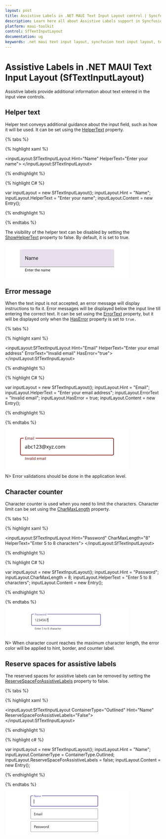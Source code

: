 ```yaml
---
layout: post
title: Assistive Labels in .NET MAUI Text Input Layout control | Syncfusion
description: Learn here all about Assistive Labels support in Syncfusion .NET MAUI Text Input Layout (SfTextInputLayout) control and more.
platform: maui-toolkit
control: SfTextInputLayout
documentation: ug
keywords: .net maui text input layout, syncfusion text input layout, text input layout maui, .net maui error label, .net maui hint label.
---
```


# Assistive Labels in .NET MAUI Text Input Layout (SfTextInputLayout)

Assistive labels provide additional information about text entered in the input view controls.

## Helper text

Helper text conveys additional guidance about the input field, such as how it will be used. It can be set using the [HelperText](https://help.syncfusion.com/cr/maui/Syncfusion.Maui.Core.SfTextInputLayout.html#Syncfusion_Maui_Core_SfTextInputLayout_HelperText) property.

{% tabs %} 

{% highlight xaml %} 

<inputLayout:SfTextInputLayout Hint="Name"
                               HelperText="Enter your name">
    <Entry />
</inputLayout:SfTextInputLayout>   

{% endhighlight %}

{% highlight C# %} 

var inputLayout = new SfTextInputLayout();
inputLayout.Hint = "Name";
inputLayout.HelperText = "Enter your name";
inputLayout.Content = new Entry(); 

{% endhighlight %}

{% endtabs %}

The visibility of the helper text can be disabled by setting the [ShowHelperText](https://help.syncfusion.com/cr/maui/Syncfusion.Maui.Core.SfTextInputLayout.html#Syncfusion_Maui_Core_SfTextInputLayout_ShowHelperText) property to false. By default, it is set to true.

![maui-textinputlayout-helpertext label](images/AssistiveLabels/Maui-TextInputLayout-HelperText.jpg)

## Error message

When the text input is not accepted, an error message will display instructions to fix it. Error messages will be displayed below the input line till entering the correct text. It can be set using the [ErrorText](https://help.syncfusion.com/cr/maui/Syncfusion.Maui.Core.SfTextInputLayout.html#Syncfusion_Maui_Core_SfTextInputLayout_ErrorText) property, but it will be displayed only when the [HasError](https://help.syncfusion.com/cr/maui/Syncfusion.Maui.Core.SfTextInputLayout.html#Syncfusion_Maui_Core_SfTextInputLayout_HasError) property is set to `true.`

{% tabs %} 

{% highlight xaml %} 

<inputLayout:SfTextInputLayout Hint="Email" 
                               HelperText="Enter your email address"
                               ErrorText="Invalid email"
                               HasError="true">
    <Entry />
</inputLayout:SfTextInputLayout>  
 

{% endhighlight %}

{% highlight C# %} 

var inputLayout = new SfTextInputLayout();
inputLayout.Hint = "Email";
inputLayout.HelperText = "Enter your email address";
inputLayout.ErrorText = "Invalid email";
inputLayout.HasError = true; 
inputLayout.Content = new Entry(); 

{% endhighlight %}

{% endtabs %}

![maui-textinputlayout-error label](images/AssistiveLabels/Maui-TextInputLayout-ErrorLabel.jpg)

N> Error validations should be done in the application level.

## Character counter

Character counter is used when you need to limit the characters. Character limit can be set using the [CharMaxLength](https://help.syncfusion.com/cr/maui/Syncfusion.Maui.Core.SfTextInputLayout.html#Syncfusion_Maui_Core_SfTextInputLayout_CharMaxLength) property.

{% tabs %} 

{% highlight xaml %} 

<inputLayout:SfTextInputLayout Hint="Password" 
                               CharMaxLength="8"
                               HelperText="Enter 5 to 8 characters">
    <Entry />
</inputLayout:SfTextInputLayout> 
  

{% endhighlight %}

{% highlight C# %} 

var inputLayout = new SfTextInputLayout();
inputLayout.Hint = "Password";
inputLayout.CharMaxLength = 8;
inputLayout.HelperText = "Enter 5 to 8 characters";
inputLayout.Content = new Entry(); 

{% endhighlight %}

{% endtabs %}

![Character Maximum Length](images/AssistiveLabels/MaxCharCount.png)

N> When character count reaches the maximum character length, the error color will be applied to hint, border, and counter label.

## Reserve spaces for assistive labels

The reserved spaces for assistive labels can be removed by setting the [ReserveSpaceForAssistiveLabels](https://help.syncfusion.com/cr/maui/Syncfusion.Maui.Core.SfTextInputLayout.html#Syncfusion_Maui_Core_SfTextInputLayout_ReserveSpaceForAssistiveLabels) property to false.

{% tabs %}

{% highlight xaml %}

<inputLayout:SfTextInputLayout ContainerType="Outlined" 
                               Hint="Name" 
                               ReserveSpaceForAssistiveLabels="False">
    <Entry />
</inputLayout:SfTextInputLayout>

{% endhighlight %}

{% highlight c# %}

var inputLayout = new SfTextInputLayout();
inputLayout.Hint = "Name";
inputLayout.ContainerType = ContainerType.Outlined;
inputLayout.ReserveSpaceForAssistiveLabels = false;
inputLayout.Content = new Entry(); 

{% endhighlight %}

{% endtabs %}

![Reserve space for assistive label image](images/AssistiveLabels/ReserveSpace.png)
